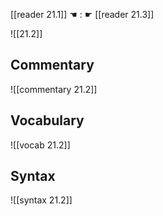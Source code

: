[[reader 21.1]] ☚ : ☛ [[reader 21.3]]

![[21.2]]

## Commentary

![[commentary 21.2]]

## Vocabulary

![[vocab 21.2]]

## Syntax

![[syntax 21.2]]

